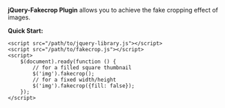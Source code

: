**jQuery-Fakecrop Plugin** allows you to achieve the fake cropping effect of images.

**Quick Start:**

	<script src="/path/to/jquery-library.js"></script>
	<script src="/path/to/fakecrop.js"></script>
	<script>
		$(document).ready(function () {
			// for a filled square thumbnail
			$('img').fakecrop();
			// for a fixed width/height
			$('img').fakecrop({fill: false});
		});
	</script>